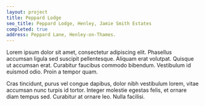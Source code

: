 ```yaml
---
layout: project
title: Peppard Lodge
seo_title: Peppard Lodge, Henley, Jamie Smith Estates
completed: true
address: Peppard Lane, Henley-on-Thames.
---
```


<p>Lorem ipsum dolor sit amet, consectetur adipiscing elit. Phasellus accumsan ligula sed suscipit pellentesque. Aliquam erat volutpat. Quisque ut accumsan erat. Curabitur faucibus commodo bibendum. Vestibulum id euismod odio. Proin a tempor quam. </p>
<p>Cras tincidunt, purus vel congue dapibus, dolor nibh vestibulum lorem, vitae accumsan nunc turpis id tortor. Integer molestie egestas felis, et ornare diam tempus sed. Curabitur at ornare leo. Nulla facilisi.</p>
